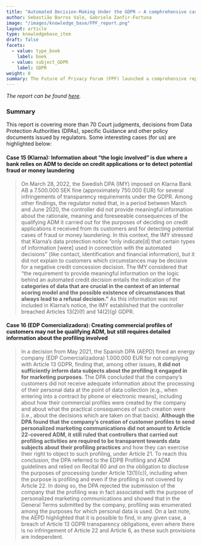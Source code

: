 ```yaml
---
title: "Automated Decision-Making Under the GDPR – A comphrehensive case-law analysis"
author: Sebastião Barros Vale, Gabriela Zanfir-Fortuna
image: "/images/knowledge_base/FPF_report.png"
layout: article
type: knowledgebase_item
draft: false
facets:
  - value: type_book
    label: boek
  - value: subject_GDPR
    label: GDPR
weight: 0
summary: The Future of Privacy Forum (FPF) launched a comprehensive report analyzing case-law under the General Data Protection Regulation (GDPR) applied to real-life cases involving Automated Decision Making (ADM).
---
```


_The report can be found <a href="https://fpf.org/blog/fpf-report-automated-decision-making-under-the-gdpr-a-comprehensive-case-law-analysis/" target="_blank">here</a>._

### Summary

This report is covering more than 70 Court judgments, decisions from Data Protection Authorities (DPAs), specific Guidance and other policy documents issued by regulators. Some interesting cases (for us) are highlighted below:

#### Case 15 (Klarna): Information about “the logic involved” is due where a bank relies on ADM to decide on credit applications or to detect potential fraud or money laundering

> On March 28, 2022, the Swedish DPA (IMY) imposed on Klarna Bank AB a 7.500.000 SEK fine (approximately 750.000 EUR) for several infringements of transparency requirements under the GDPR. Among other findings, the regulator noted that, in a period between March and June 2020, the controller did not provide meaningful information about the rationale, meaning and foreseeable consequences of the qualifying ADM it carried out for the purposes of deciding on credit applications it received from its customers and for detecting potential cases of fraud or money laundering. In this context, the IMY stressed that Klarna’s data protection notice “only indicate[d] that certain types of information [were] used in connection with the automated decisions” (like contact, identification and financial information), but it did not explain to customers which circumstances may be decisive for a negative credit concession decision. The IMY considered that “the requirement to provide meaningful information on the logic behind an automated credit decision entails the indication of the **categories of data that are crucial in the context of an internal scoring model and the possible existence of circumstances that always lead to a refusal decision.”** As this information was not included in Klarna’s notice, the IMY established that the controller breached Articles 13(2)(f) and 14(2)(g) GDPR.

#### Case 16 (EDP Comercializadora): Creating commercial profiles of customers may not be qualifying ADM, but still requires detailed information about the profiling involved

> In a decision from May 2021, the Spanish DPA (AEPD) fined an energy company (EDP Comercializadora) 1.000.000 EUR for not complying with Article 13 GDPR, finding that, among other issues, **it did not sufficiently inform data subjects about the profiling it engaged in for marketing purposes**. The DPA concluded that the company’s customers did not receive adequate information about the processing of their personal data at the point of data collection (e.g., when entering into a contract by phone or electronic means), including about how their commercial profiles were created by the company and about what the practical consequences of such creation were (i.e., about the decisions which are taken on that basis). **Although the DPA found that the company’s creation of customer profiles to send personalized marketing communications did not amount to Article 22-covered ADM, it still ruled that controllers that carried out profiling activities are required to be transparent towards data subjects about their profiling practices** and how they can exercise their right to object to such profiling, under Article 21. To reach this conclusion, the DPA referred to the EDPB Profiling and ADM guidelines and relied on Recital 60 and on the obligation to disclose the purposes of processing (under Article 13(1)(c)), including when the purpose is profiling and even if the profiling is not covered by Article 22. In doing so, the DPA rejected the submission of the company that the profiling was in fact associated with the purpose of personalized marketing communications and showed that in the General Terms submitted by the company, profiling was enumerated among the purposes for which personal data is used. On a last note, the AEPD highlighted that it is possible to find, in any given case, a breach of Article 13 GDPR transparency obligations, even where there is no infringement of Article 22 and Article 6, as these such provisions are independent.

